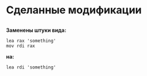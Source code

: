 # Сделанные модификации

## 
**Заменены штуки вида:**
```Assembler
lea rax 'something'
mov rdi rax
```
**на:**
```
lea rdi 'something'
```
